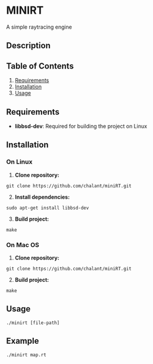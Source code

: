 # MINIRT
A simple raytracing engine
## Description
## Table of Contents
1. [Requirements](#installation)
2. [Installation](#requirements)
3. [Usage](#usage)

## Requirements
- **libbsd-dev**: Required for building the project on Linux

## Installation
### On Linux
1. **Clone repository:**
```
git clone https://github.com/chalant/miniRT.git
```
2. **Install dependencies:**
```
sudo apt-get install libbsd-dev
```
3. **Build project:**
```
make
```
### On Mac OS

1. **Clone repository:**
```
git clone https://github.com/chalant/miniRT.git
```
2. **Build project:**
```
make
```
## Usage
```
./minirt [file-path]
```
## Example
```
./minirt map.rt
```
